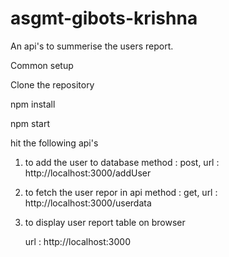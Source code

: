 # asgmt-gibots-krishna
An api's to summerise the users report.

Common setup

Clone the repository

npm install

npm start

hit the following api's
1. to add the user to database 
  method : post,
  url : http://localhost:3000/addUser
  
2. to fetch the user repor in api
  method : get,
  url : http://localhost:3000/userdata

3. to display user report table on browser
   
   url : http://localhost:3000
  

